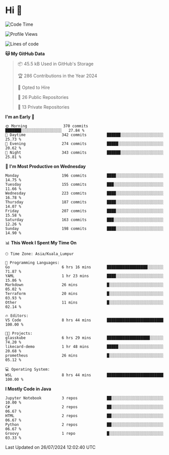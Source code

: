 <h1>Hi 👋</h1>

<!--START_SECTION:waka-->
![Code Time](http://img.shields.io/badge/Code%20Time-580%20hrs%2055%20mins-blue)

![Profile Views](http://img.shields.io/badge/Profile%20Views-102-blue)

![Lines of code](https://img.shields.io/badge/From%20Hello%20World%20I%27ve%20Written-1.2%20million%20lines%20of%20code-blue)

**🐱 My GitHub Data** 

> 📦 45.5 kB Used in GitHub's Storage 
 > 
> 🏆 286 Contributions in the Year 2024
 > 
> 💼 Opted to Hire
 > 
> 📜 26 Public Repositories 
 > 
> 🔑 13 Private Repositories 
 > 
**I'm an Early 🐤** 

```text
🌞 Morning                370 commits         ███████░░░░░░░░░░░░░░░░░░   27.84 % 
🌆 Daytime                342 commits         ██████░░░░░░░░░░░░░░░░░░░   25.73 % 
🌃 Evening                274 commits         █████░░░░░░░░░░░░░░░░░░░░   20.62 % 
🌙 Night                  343 commits         ██████░░░░░░░░░░░░░░░░░░░   25.81 % 
```
📅 **I'm Most Productive on Wednesday** 

```text
Monday                   196 commits         ████░░░░░░░░░░░░░░░░░░░░░   14.75 % 
Tuesday                  155 commits         ███░░░░░░░░░░░░░░░░░░░░░░   11.66 % 
Wednesday                223 commits         ████░░░░░░░░░░░░░░░░░░░░░   16.78 % 
Thursday                 187 commits         ████░░░░░░░░░░░░░░░░░░░░░   14.07 % 
Friday                   207 commits         ████░░░░░░░░░░░░░░░░░░░░░   15.58 % 
Saturday                 163 commits         ███░░░░░░░░░░░░░░░░░░░░░░   12.26 % 
Sunday                   198 commits         ████░░░░░░░░░░░░░░░░░░░░░   14.90 % 
```


📊 **This Week I Spent My Time On** 

```text
🕑︎ Time Zone: Asia/Kuala_Lumpur

💬 Programming Languages: 
Go                       6 hrs 16 mins       ██████████████████░░░░░░░   71.87 % 
YAML                     1 hr 23 mins        ████░░░░░░░░░░░░░░░░░░░░░   15.86 % 
Markdown                 26 mins             █░░░░░░░░░░░░░░░░░░░░░░░░   05.02 % 
Terraform                20 mins             █░░░░░░░░░░░░░░░░░░░░░░░░   03.93 % 
Other                    11 mins             █░░░░░░░░░░░░░░░░░░░░░░░░   02.14 % 

🔥 Editors: 
VS Code                  8 hrs 44 mins       █████████████████████████   100.00 % 

🐱‍💻 Projects: 
glasskube                6 hrs 29 mins       ███████████████████░░░░░░   74.20 % 
likecard-demo            1 hr 48 mins        █████░░░░░░░░░░░░░░░░░░░░   20.68 % 
prometheus               26 mins             █░░░░░░░░░░░░░░░░░░░░░░░░   05.12 % 

💻 Operating System: 
WSL                      8 hrs 44 mins       █████████████████████████   100.00 % 
```

**I Mostly Code in Java** 

```text
Jupyter Notebook         3 repos             ██░░░░░░░░░░░░░░░░░░░░░░░   10.00 % 
C#                       2 repos             ██░░░░░░░░░░░░░░░░░░░░░░░   06.67 % 
HTML                     2 repos             ██░░░░░░░░░░░░░░░░░░░░░░░   06.67 % 
Python                   2 repos             ██░░░░░░░░░░░░░░░░░░░░░░░   06.67 % 
Groovy                   1 repo              █░░░░░░░░░░░░░░░░░░░░░░░░   03.33 % 
```




 Last Updated on 26/07/2024 12:02:40 UTC
<!--END_SECTION:waka-->
